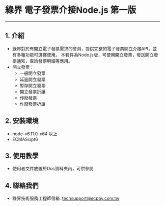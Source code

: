 # 綠界 電子發票介接Node.js 第一版
---

## 1. 介紹

  - 綠界對於有開立電子發票需求的會員，提供完整的電子發票開立介接API，並有多種功能可選擇使用。 本套件為Node.js版，可使用開立發票，發送開立發票通知，查詢發票明細等應用。
  - 開立發票：
    - 一般開立發票
    - 延遲開立發票
    - 暫存開立發票
    - 開立發票折讓
    - 作廢發票
    - 作廢發票折讓


## 2. 安裝環境
  - node-v6.11.0-x64  以上
  - ECMAScipt6

## 3. 使用教學
  - 使用者文件放置於Doc資料夾內，可供參閱



## 4. 聯絡我們
  - 綠界技術服務工程師信箱: techsupport@ecpay.com.tw




[//]: # (These are reference links used in the body of this note and get stripped out when the markdown processor does its job. There is no need to format nicely because it shouldn't be seen. Thanks SO - http://stackoverflow.com/questions/4823468/store-comments-in-markdown-syntax)

